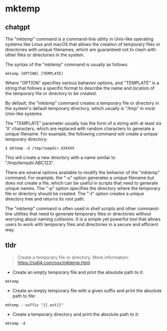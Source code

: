 # mktemp 
## chatgpt 
The "mktemp" command is a command-line utility in Unix-like operating systems like Linux and macOS that allows the creation of temporary files or directories with unique filenames, which are guaranteed not to clash with other files or directories in the system.

The syntax of the "mktemp" command is usually as follows:

```
mktemp [OPTION] [TEMPLATE]
```

Where "OPTION" specifies various behavior options, and "TEMPLATE" is a string that follows a specific format to describe the name and location of the temporary file or directory to be created. 

By default, the "mktemp" command creates a temporary file or directory in the system's default temporary directory, which usually is "/tmp" in most Unix-like systems.

The "TEMPLATE" parameter usually has the form of a string with at least six 'X' characters, which are replaced with random characters to generate a unique filename. For example, the following command will create a unique temporary directory:

```
$ mktemp -d /tmp/tempdir.XXXXXX
```

This will create a new directory with a name similar to "/tmp/tempdir.ABC123".

There are several options available to modify the behavior of the "mktemp" command. For example, the "-u" option generates a unique filename but does not create a file, which can be useful in scripts that need to generate unique names. The "-p" option specifies the directory where the temporary file or directory should be created. The "-t" option creates a unique directory tree and returns its root path.

The "mktemp" command is often used in shell scripts and other command-line utilities that need to generate temporary files or directories without worrying about naming collisions. It is a simple yet powerful tool that allows users to work with temporary files and directories in a secure and efficient way. 

## tldr 
 
> Create a temporary file or directory.
> More information: <https://ss64.com/osx/mktemp.html>.

- Create an empty temporary file and print the absolute path to it:

`mktemp`

- Create an empty temporary file with a given suffix and print the absolute path to file:

`mktemp --suffix "{{.ext}}"`

- Create a temporary directory and print the absolute path to it:

`mktemp -d`
